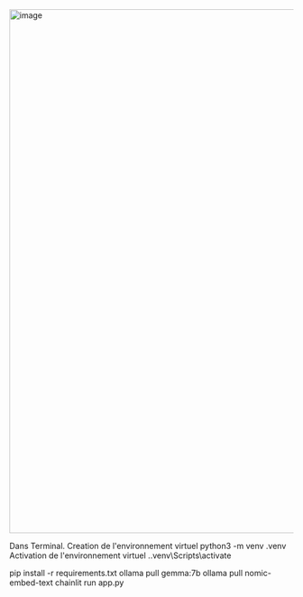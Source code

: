 <img width="928" alt="image" src="https://github.com/InsightEdge01/RAGGemmaModel/assets/131486782/0645d193-b59a-4809-8082-1af3aad80aa3">

Dans Terminal.
Creation de l'environnement virtuel
python3 -m venv .venv  
Activation de l'environnement virtuel
.\.venv\Scripts\activate

pip install -r requirements.txt
ollama pull  gemma:7b
ollama pull nomic-embed-text
chainlit run app.py